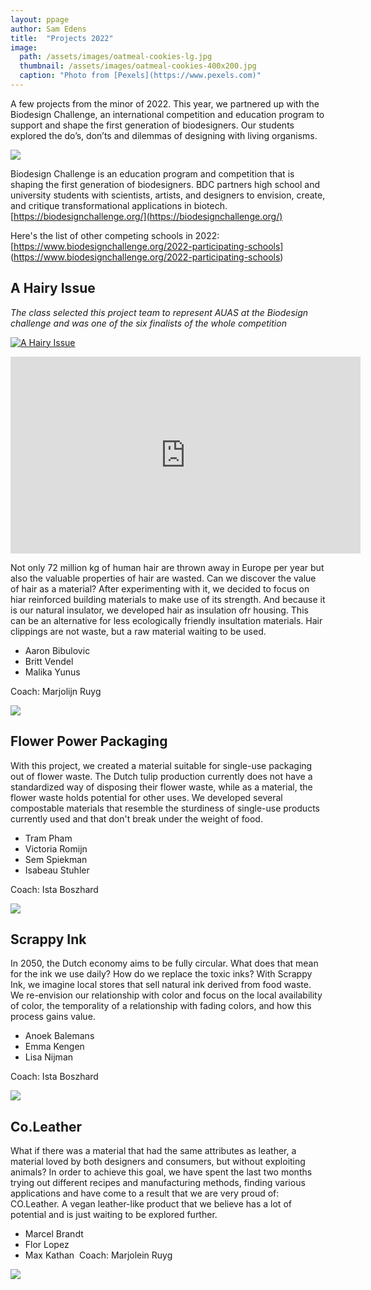 ```yaml
---
layout: ppage
author: Sam Edens
title:  "Projects 2022"
image: 
  path: /assets/images/oatmeal-cookies-lg.jpg
  thumbnail: /assets/images/oatmeal-cookies-400x200.jpg
  caption: "Photo from [Pexels](https://www.pexels.com)"
---
```

A few projects from the minor of 2022. This year, we partnered up with the Biodesign Challenge, an international competition and education program to support and shape the first generation of biodesigners. Our students explored the do’s, don’ts and dilemmas of designing with living organisms. 

![](/assets/imgs/final-project-2.png)



Biodesign Challenge is an education program and competition that is shaping the first generation of biodesigners. BDC partners high school and university students with scientists, artists, and designers to envision, create, and critique transformational applications in biotech. [https://biodesignchallenge.org/](https://biodesignchallenge.org/)

Here's the list of other competing schools in 2022: [https://www.biodesignchallenge.org/2022-participating-schools] (https://www.biodesignchallenge.org/2022-participating-schools)

## A Hairy Issue

*The class selected this project team to represent AUAS at the Biodesign challenge and was one of the six finalists of the whole competition*

[![A Hairy Issue](https://img.youtube.com/vi/Q46HMDvvUCk&t/default.jpg)](https://youtu.be/Q46HMDvvUCk?feature=shared)

<iframe width="560" height="315" src="https://www.youtube.com/watch?v=Q46HMDvvUCk&t=3s" title="YouTube video player" frameborder="0" allow="accelerometer; autoplay; clipboard-write; encrypted-media; gyroscope; picture-in-picture" allowfullscreen></iframe>

Not only 72 million kg of human hair are thrown away in Europe per year but also the valuable properties of hair are wasted. Can we discover the value of hair as a material? After experimenting with it, we decided to focus on hiar reinforced building materials to make use of its strength. And because it is our natural insulator, we developed hair as insulation ofr housing. This can be an alternative for less ecologically friendly insultation materials. Hair clippings are not waste, but a raw material waiting to be used. 

* Aaron Bibulovic​
* Britt Vendel
* Malika Yunus

Coach: Marjolijn Ruyg

![](/assets/imgs/poo.jpg)

## Flower Power Packaging


With this project, we created a material suitable for single-use packaging out of flower waste. The Dutch tulip production currently does not have a standardized way of disposing their flower waste, while as a material, the flower waste holds potential for other uses. We developed several compostable materials that resemble the sturdiness of single-use products currently used and that don't break under the weight of food. ​

* Tram Pham 
* Victoria Romijn
* Sem Spiekman
* Isabeau Stuhler

​Coach: Ista Boszhard

![](/assets/imgs/ediblecontainers2.jpg)

## Scrappy Ink

​In 2050, the Dutch economy aims to be fully circular. What does that mean for the ink we use daily? How do we replace the toxic inks? With Scrappy Ink, we imagine local stores that sell natural ink derived from food waste. We re-envision our relationship with color and focus on the local availability of color, the temporality of a relationship with fading colors, and how this process gains value.

* Anoek Balemans
* Emma Kengen
* Lisa Nijman

Coach: Ista Boszhard

![](/assets/imgs/inkfinity.jpg)
	
## Co.Leather

What if there was a material that had the same attributes as leather, a material loved by both designers and consumers, but without exploiting animals? In order to achieve this goal, we have spent the last two months trying out different recipes and manufacturing methods, finding various applications and have come to a result that we are very proud of: CO.Leather. A vegan leather-like product that we believe has a lot of potential and is just waiting to be explored further. 

* Marcel Brandt
* Flor Lopez
* Max Kathan
​
Coach: Marjolein Ruyg

![](/assets/imgs/wasted2.jpg)




